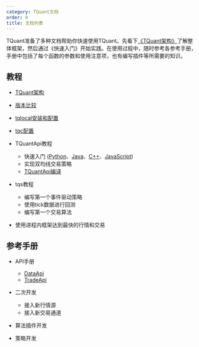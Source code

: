 ```yaml
---
category: TQuant文档
order: 0
title: 文档列表
---
```


TQuant准备了多种文档帮助你快速使用TQuant。先看下[《TQuant架构》](/docs/arch/introduce)了解整体框架，然后通过《快速入门》开始实践。在使用过程中，随时参考各参考手册，手册中包括了每个函数的参数和使用注意项，也有编写插件等所需要的知识。

## 教程
- [TQuant架构](/docs/arch/introduce)
- [版本比较](/docs/manual/versions)
- [tqlocal安装和配置](/docs/manual/tqlocal)
- [tqc配置](/docs/manual/tqc)

- TQuantApi教程
  - 快速入门 ([Python](/docs/manual/quickstart_py)、[Java](/docs/manual/quickstart_java)、[C++](/docs/manual/quickstart_cpp)、[JavaScript](/docs/manual/quickstart_js))
  - 实现双均线交易策略
  - [TQuantApi编译](/docs/manual/tqapi_compile)

- tqs教程
  - 编写第一个事件驱动策略
  - 使用tick数据进行回测
  - 编写第一个交易算法

- 使用进程内框架达到最快的行情和交易

## 参考手册

- API手册
  - [DataApi](/docs/manual/dapi_intro)
  - [TradeApi](/docs/manual/tapi_intro)

- 二次开发
  - 接入新行情源
  - 接入新交易通道

- 算法插件开发
- 策略开发


